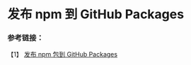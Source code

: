 # 发布 npm 到 GitHub Packages

### 参考链接：

【1】 [发布 npm 包到 GitHub Packages](https://touchczy.blog.csdn.net/article/details/107059883?utm_medium=distribute.pc_relevant.none-task-blog-2%7Edefault%7ECTRLIST%7Edefault-1.control&depth_1-utm_source=distribute.pc_relevant.none-task-blog-2%7Edefault%7ECTRLIST%7Edefault-1.control)
